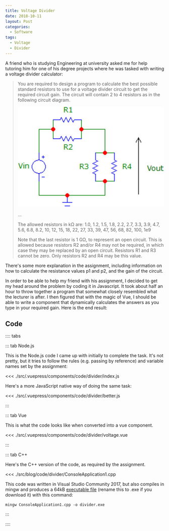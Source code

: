 ```yaml
---
title: Voltage Divider
date: 2018-10-11
layout: Post
categories:
  - Software
tags:
  - Voltage
  - Divider
---
```


A friend who is studying Engineering at university asked me for help tutoring him for one of his degree projects where he was tasked with writing a voltage divider calculator:

<!-- more -->

> You are required to design a program to calculate the best possible standard resistors to use for a voltage divider circuit to get the required circuit gain. The circuit will contain 2 to 4 resistors as in the following circuit diagram.
>
> ![Circuit](./circuit.jpg)
>
> ...
>
> The allowed resistors in kΩ are:  1.0, 1.2, 1.5, 1.8, 2.2, 2.7, 3.3, 3.9, 4.7, 5.6, 6.8, 8.2, 10, 12, 15, 18, 22, 27, 33, 39, 47, 56, 68, 82, 100, 1e9
>
> Note that the last resistor is 1 GΩ, to represent an open circuit. This is allowed because resistors R2 and/or R4 may not be required, in which case they may be replaced by an open circuit. Resistors R1 and R3 cannot be zero. Only resistors R2 and R4 may be this value.

There's some more explanation in the assignment, including information on how to calculate the resistance values p1 and p2, and the gain of the circuit.

In order to be able to help my friend with his assignment, I decided to get my head around the problem by coding it in Javascript. It took about half an hour to throw together a program that somewhat closely resembled what the lecturer is after. I then figured that with the magic of Vue, I should be able to write a component that dynamically calculates the answers as you type in your required gain. Here is the end result:

<code-divider-voltage />

## Code

:::: tabs

::: tab Node.js

This is the Node.js code I came up with initially to complete the task. It's not pretty, but it tries to follow the rules (e.g. passing by reference) and variable names set by the assignment:

<<< ./src/.vuepress/components/code/divider/index.js

Here's a more JavaScript native way of doing the same task:

<<< ./src/.vuepress/components/code/divider/better.js

:::

::: tab Vue

This is what the code looks like when converted into a vue component.

<<< ./src/.vuepress/components/code/divider/voltage.vue

:::

::: tab C++

Here's the C++ version of the code, as required by the assignment.

<<< ./src/blog/code/divider/ConsoleApplication1.cpp

This code was written in Visual Studio Community 2017, but also compiles in mingw and produces a 64kB [executable file](/media/programs/divider.executable) (rename this to .exe if you download it) with this command:

```shell
mingw ConsoleApplication1.cpp -o divider.exe
```

:::

::::
